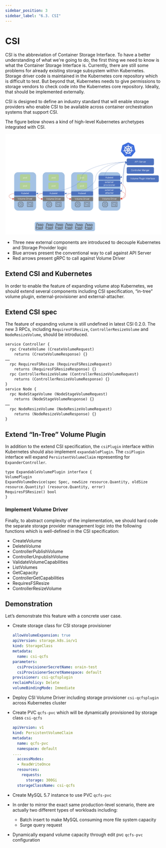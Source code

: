 ```yaml
---
sidebar_position: 3
sidebar_label: "6.3. CSI"
---
```


# CSI

CSI is the abbreviation of Container Storage Interface. To have a better understanding of what we're going to do, the first thing we need to know is what the Container Storage Interface is. Currently, there are still some problems for already existing storage subsystem within Kubernetes. Storage driver code is maintained in the Kubernetes core repository which is difficult to test. But beyond that, Kubernetes needs to give permissions to storage vendors to check code into the Kubernetes core repository. Ideally, that should be implemented externally.

CSI is designed to define an industry standard that will enable storage providers who enable CSI to be available across container orchestration systems that support CSI.

The figure below shows a kind of high-level Kubernetes archetypes integrated with CSI.

![CSI](../img/csi.png)

- Three new external components are introduced to decouple Kubernetes and Storage Provider logic
- Blue arrows present the conventional way to call against API Server
- Red arrows present gRPC to call against Volume Driver

## Extend CSI and Kubernetes

In order to enable the feature of expanding volume atop Kubernetes, we should extend several components including CSI specification, “in-tree” volume plugin, external-provisioner and external-attacher.

## Extend CSI spec

The feature of expanding volume is still undefined in latest CSI 0.2.0. The new 3 RPCs, including `RequiresFSResize`, `ControllerResizeVolume` and `NodeResizeVolume`, should be introduced.

```jade
service Controller {
  rpc CreateVolume (CreateVolumeRequest)
    returns (CreateVolumeResponse) {}
……
  rpc RequiresFSResize (RequiresFSResizeRequest)
    returns (RequiresFSResizeResponse) {}
  rpc ControllerResizeVolume (ControllerResizeVolumeRequest)
    returns (ControllerResizeVolumeResponse) {}
}
service Node {
  rpc NodeStageVolume (NodeStageVolumeRequest)
    returns (NodeStageVolumeResponse) {}
……
  rpc NodeResizeVolume (NodeResizeVolumeRequest)
    returns (NodeResizeVolumeResponse) {}
}
```

## Extend “In-Tree” Volume Plugin

In addition to the extend CSI specification, the `csiPlugin` interface within Kubernetes should also implement `expandablePlugin`. The `csiPlugin` interface will expand `PersistentVolumeClaim` representing for `ExpanderController`.

```jade
type ExpandableVolumePlugin interface {
VolumePlugin
ExpandVolumeDevice(spec Spec, newSize resource.Quantity, oldSize resource.Quantity) (resource.Quantity, error)
RequiresFSResize() bool
}
```

### Implement Volume Driver

Finally, to abstract complexity of the implementation, we should hard code the separate storage provider management logic into the following functions which is well-defined in the CSI specification:

- CreateVolume
- DeleteVolume
- ControllerPublishVolume
- ControllerUnpublishVolume
- ValidateVolumeCapabilities
- ListVolumes
- GetCapacity
- ControllerGetCapabilities
- RequiresFSResize
- ControllerResizeVolume

## Demonstration

Let’s demonstrate this feature with a concrete user case.

- Create storage class for CSI storage provisioner

  ```yaml
  allowVolumeExpansion: true
  apiVersion: storage.k8s.io/v1
  kind: StorageClass
  metadata:
    name: csi-qcfs
  parameters:
    csiProvisionerSecretName: orain-test
    csiProvisionerSecretNamespace: default
  provisioner: csi-qcfsplugin
  reclaimPolicy: Delete
  volumeBindingMode: Immediate
  ```

- Deploy CSI Volume Driver including storage provisioner `csi-qcfsplugin` across Kubernetes cluster
- Create PVC `qcfs-pvc` which will be dynamically provisioned by storage class `csi-qcfs`

  ```yaml
  apiVersion: v1
  kind: PersistentVolumeClaim
  metadata:
    name: qcfs-pvc
    namespace: default
  ....
    accessModes:
    - ReadWriteOnce
    resources:
      requests:
        storage: 300Gi
    storageClassName: csi-qcfs
  ```

- Create MySQL 5.7 instance to use PVC `qcfs-pvc`
- In order to mirror the exact same production-level scenario, there are actually two different types of workloads including:
  - Batch insert to make MySQL consuming more file system capacity
  - Surge query request
- Dynamically expand volume capacity through edit pvc `qcfs-pvc` configuration